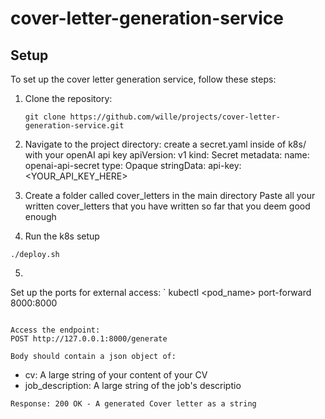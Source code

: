 # cover-letter-generation-service

## Setup

To set up the cover letter generation service, follow these steps:

1. Clone the repository:

   ```
   git clone https://github.com/wille/projects/cover-letter-generation-service.git
   ```

2. Navigate to the project directory:
   create a secret.yaml inside of k8s/ with your openAI api key
   apiVersion: v1
   kind: Secret
   metadata:
   name: openai-api-secret
   type: Opaque
   stringData:
   api-key: <YOUR_API_KEY_HERE>

3. Create a folder called cover_letters in the main directory
   Paste all your written cover_letters that you have written so far that you deem good enough

4. Run the k8s setup

```
./deploy.sh
```

5.

Set up the ports for external access:
`
kubectl <pod_name> port-forward 8000:8000

```

Access the endpoint:
POST http://127.0.0.1:8000/generate

Body should contain a json object of:
```

- cv: A large string of your content of your CV
- job_description: A large string of the job's descriptio

```
Response: 200 OK - A generated Cover letter as a string
```
